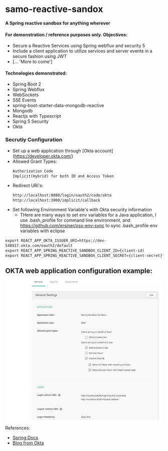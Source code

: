 # samo-reactive-sandox
<strong>A Spring reactive sandbox for anything wherever </strong>  
#### For demonstration / reference purposes only. Objectives: 
* Secure a Reactive Services using Spring webflux and security 5  
* Include a client application to utilize services and server events in a secure fashion using JWT  
* [... 'More to come']   
#### Technologies demonstrated: 
* Spring Boot 2  
* Spring Webflux  
* WebSockets 
* SSE Events
* spring-boot-starter-data-mongodb-reactive
* Mongodb  
* Reactjs with Typescript  
* Spring 5 Security  
* Okta
### Secrutiy Configuration
* Set up a web application through [Okta account] (https://developer.okta.com/)  
* Allowed Grant Types:  
  ```
  Authorization Code
  Implicit(Hybrid) for both ID and Access Token  
  ```  
* Redirect URi's:  
  ```
  http://localhost:8080/login/oauth2/code/okta	
  http://localhost:3000/implicit/callback  
  ```
* Set following Environment Variable's with Okta security information  
  - THere are many ways to set env variables for a Java application, I use .bash_profile for command line environment, and  https://github.com/ersiner/osx-env-sync to sync .bash_profile env variables with eclipse  
```
export REACT_APP_OKTA_ISSUER_URI=https://dev-548917.okta.com/oauth2/default
export REACT_APP_SPRING_REACTIVE_SANDBOX_CLIENT_ID={client-id)
export REACT_APP_SPRING_REACTIVE_SANDBOX_CLIENT_SECRET={client-secret}
```  

## OKTA web application configuration example:    
![sec](resources/images/sec.png)  


References: 
* [Spring Docs](https://docs.spring.io/spring-framework/docs/5.0.0.BUILD-SNAPSHOT/spring-framework-reference/html/web-reactive.html)  
* [Blog from Okta](https://developer.okta.com/blog/2018/09/21/reactive-programming-with-spring)     


